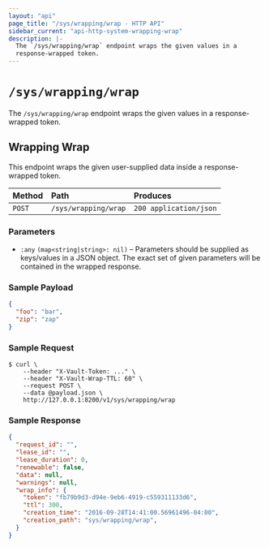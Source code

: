 ```yaml
---
layout: "api"
page_title: "/sys/wrapping/wrap - HTTP API"
sidebar_current: "api-http-system-wrapping-wrap"
description: |-
  The `/sys/wrapping/wrap` endpoint wraps the given values in a
  response-wrapped token.
---
```


# `/sys/wrapping/wrap`

The `/sys/wrapping/wrap` endpoint wraps the given values in a response-wrapped
token.

## Wrapping Wrap

This endpoint wraps the given user-supplied data inside a response-wrapped
token.

| Method   | Path                         | Produces               |
| :------- | :--------------------------- | :--------------------- |
| `POST`   | `/sys/wrapping/wrap`         | `200 application/json` |

### Parameters

- `:any` `(map<string|string>: nil)` – Parameters should be supplied as
  keys/values in a JSON object. The exact set of given parameters will be
  contained in the wrapped response.

### Sample Payload

```json
{
  "foo": "bar",
  "zip": "zap"
}
```

### Sample Request

```
$ curl \
    --header "X-Vault-Token: ..." \
    --header "X-Vault-Wrap-TTL: 60" \
    --request POST \
    --data @payload.json \
    http://127.0.0.1:8200/v1/sys/wrapping/wrap
```

### Sample Response

```json
{
  "request_id": "",
  "lease_id": "",
  "lease_duration": 0,
  "renewable": false,
  "data": null,
  "warnings": null,
  "wrap_info": {
    "token": "fb79b9d3-d94e-9eb6-4919-c559311133d6",
    "ttl": 300,
    "creation_time": "2016-09-28T14:41:00.56961496-04:00",
    "creation_path": "sys/wrapping/wrap",
  }
}
```
